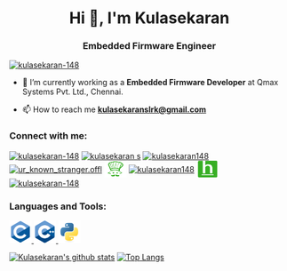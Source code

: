 <h1 align="center">Hi 👋, I'm Kulasekaran</h1>
<h3 align="center">Embedded Firmware Engineer</h3>

<p align="left"> <a href="https://github.com/ryo-ma/github-profile-trophy"><img src="https://github-profile-trophy.vercel.app/?username=kulasekaran-148" alt="kulasekaran-148" /></a> </p>

- 🌱 I’m currently working as a **Embedded Firmware Developer** at Qmax Systems Pvt. Ltd., Chennai.

- 📫 How to reach me **kulasekaranslrk@gmail.com**

<h3 align="left">Connect with me:</h3>
<p align="left">
<a href="https://linkedin.com/in/kulasekaran-148" target="blank"><img align="center" src="https://raw.githubusercontent.com/rahuldkjain/github-profile-readme-generator/master/src/images/icons/Social/linked-in-alt.svg" alt="kulasekaran-148" height="30" width="40" /></a>
<a href="https://stackoverflow.com/users/kulasekaran s" target="blank"><img align="center" src="https://raw.githubusercontent.com/rahuldkjain/github-profile-readme-generator/master/src/images/icons/Social/stack-overflow.svg" alt="kulasekaran s" height="30" width="40" /></a>
<a href="https://kaggle.com/kulasekaran148" target="blank"><img align="center" src="https://raw.githubusercontent.com/rahuldkjain/github-profile-readme-generator/master/src/images/icons/Social/kaggle.svg" alt="kulasekaran148" height="30" width="40" /></a>
<a href="https://instagram.com/ur_known_stranger.offl" target="blank"><img align="center" src="https://raw.githubusercontent.com/rahuldkjain/github-profile-readme-generator/master/src/images/icons/Social/instagram.svg" alt="ur_known_stranger.offl" height="30" width="40" /></a>
<a href="https://www.codechef.com/users/kulasekaran148" target="blank"><img align="center" src="https://github.com/Kulasekaran-148/MyWebsite/blob/master/images/codechef.png" alt="kulasekaran148" height="30" width="40" /></a>
<a href="https://www.leetcode.com/kulasekaran148" target="blank"><img align="center" src="https://raw.githubusercontent.com/rahuldkjain/github-profile-readme-generator/master/src/images/icons/Social/leet-code.svg" alt="kulasekaran148" height="30" width="40" /></a>
<a href="https://www.hackerearth.com/@skworks101" target="blank"><img align="center" src="https://github.com/Kulasekaran-148/MyWebsite/blob/master/images/hackerearth.png" alt="@skworks101" height="30" width="40" /></a>
<a href="https://auth.geeksforgeeks.org/user/kulasekaran-148" target="blank"><img align="center" src="https://raw.githubusercontent.com/rahuldkjain/github-profile-readme-generator/master/src/images/icons/Social/geeks-for-geeks.svg" alt="kulasekaran-148" height="30" width="40" /></a>
</p>

<h3 align="left">Languages and Tools:</h3>
<p align="left"> </a> <a href="https://www.cprogramming.com/" target="_blank" rel="noreferrer"> <img src="https://raw.githubusercontent.com/devicons/devicon/master/icons/c/c-original.svg" alt="c" width="40" height="40"/> </a> <a href="https://www.w3schools.com/cpp/" target="_blank" rel="noreferrer"> <img src="https://raw.githubusercontent.com/devicons/devicon/master/icons/cplusplus/cplusplus-original.svg" alt="cplusplus" width="40" height="40"/> </a> <a href="https://www.python.org" target="_blank" rel="noreferrer"> <img src="https://raw.githubusercontent.com/devicons/devicon/master/icons/python/python-original.svg" alt="python" width="40" height="40"/> </a> </p

[![Kulasekaran's github stats](https://github-readme-stats.vercel.app/api?username=kulasekaran-148&count_private=true&show_icons=true&theme=radical&hide_rank=false&line_height=24)](https://github.com/anuraghazra/github-readme-stats) [![Top Langs](https://github-readme-stats.vercel.app/api/top-langs/?username=kulasekaran-148&layout=compact&theme=vision-friendly-dark&langs_count=8&card_width=275)](https://github.com/anuraghazra/github-readme-stats)
